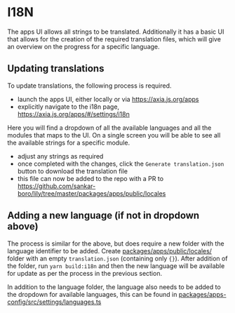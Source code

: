 # I18N

The apps UI allows all strings to be translated. Additionally it has a basic UI that allows for the creation of the required translation files, which will give an overview on the progress for a specific language.

## Updating translations

To update translations, the following process is required.

- launch the apps UI, either locally or via https://axia.js.org/apps
- explicitly navigate to the i18n page, https://axia.js.org/apps/#/settings/i18n

Here you will find a dropdown of all the available languages and all the modules that maps to the UI. On a single screen you will be able to see all the available strings for a specific module.

- adjust any strings as required
- once completed with the changes, click the `Generate translation.json` button to download the translation file
- this file can now be added to the repo with a PR to https://github.com/sankar-boro/lily/tree/master/packages/apps/public/locales

## Adding a new language (if not in dropdown above)

The process is similar for the above, but does require a new folder with the language identifier to be added. Create [packages/apps/public/locales/<id>](https://github.com/sankar-boro/lily/tree/master/packages/apps/public/locales) folder with an empty `translation.json` (containing only `{}`). After addition of the folder, run `yarn build:i18n` and then the new language will be available for update as per the process in the previous section.

In addition to the language folder, the language also needs to be added to the dropdown for available languages, this can be found in [packages/apps-config/src/settings/languages.ts](https://github.com/sankar-boro/lily/blob/master/packages/apps-config/src/settings/languages.ts)
